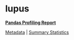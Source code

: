 # lupus

[**Pandas Profiling Report**](../docs_sources/profile/lupus.html)

[Metadata](metadata.yaml) | [Summary Statistics](summary_stats.csv)


